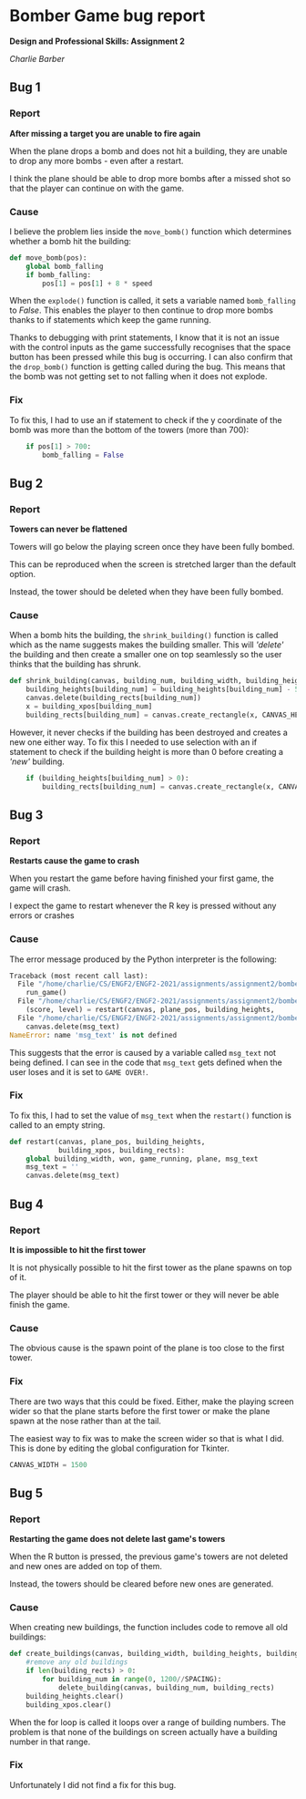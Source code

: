 # Bomber Game bug report

**Design and Professional Skills: Assignment 2**

*Charlie Barber*

## Bug 1

### Report

**After missing a target you are unable to fire again**

When the plane drops a bomb and does not hit a building, they are unable to drop any more bombs - even after a restart.

I think the plane should be able to drop more bombs after a missed shot so that the player can continue on with the game.

### Cause

I believe the problem lies inside the `move_bomb()` function which determines whether a bomb hit the building:

```python
def move_bomb(pos):
    global bomb_falling
    if bomb_falling:
        pos[1] = pos[1] + 8 * speed
```

When the `explode()` function is called, it sets a variable named `bomb_falling` to *False*. This enables the player to then continue to drop more bombs thanks to if statements which keep the game running.

Thanks to debugging with print statements, I know that it is not an issue with the control inputs as the game successfully recognises that the space button has been pressed while this bug is occurring. I can also confirm that the `drop_bomb()` function is getting called during the bug. This means that the bomb was not getting set to not falling when it does not explode.

### Fix

To fix this, I had to use an if statement to check if the y coordinate of the bomb was more than the bottom of the towers (more than 700):

```python
    if pos[1] > 700:
        bomb_falling = False
```

## Bug 2

### Report

**Towers can never be flattened**

Towers will go below the playing screen once they have been fully bombed.

This can be reproduced when the screen is stretched larger than the default option.

Instead, the tower should be deleted when they have been fully bombed.

### Cause

When a bomb hits the building, the `shrink_building()` function is called which as the name suggests makes the building smaller.  This will *'delete'* the building and then create a smaller one on top seamlessly so the user thinks that the building has shrunk.

```python
def shrink_building(canvas, building_num, building_width, building_heights, building_xpos, building_rects):
    building_heights[building_num] = building_heights[building_num] - 50
    canvas.delete(building_rects[building_num])
    x = building_xpos[building_num]
    building_rects[building_num] = canvas.create_rectangle(x, CANVAS_HEIGHT, x + building_width,CANVAS_HEIGHT-building_heights[building_num], fill="brown")
```

However, it never checks if the building has been destroyed and creates a new one either way. To fix this I needed to use selection with an if statement to check if the building height is more than 0 before creating a *'new'* building.

```python
    if (building_heights[building_num] > 0):
        building_rects[building_num] = canvas.create_rectangle(x, CANVAS_HEIGHT, x + building_width,CANVAS_HEIGHT-building_heights[building_num], fill="brown")
```

## Bug 3

### Report

**Restarts cause the game to crash**

When you restart the game before having finished your first game, the game will crash. 

I expect the game to restart whenever the R key is pressed without any errors or crashes

### Cause

The error message produced by the Python interpreter is the following:

```python
Traceback (most recent call last):
  File "/home/charlie/CS/ENGF2/ENGF2-2021/assignments/assignment2/bomber_proc.py", line 380, in <module>
    run_game()
  File "/home/charlie/CS/ENGF2/ENGF2-2021/assignments/assignment2/bomber_proc.py", line 364, in run_game
    (score, level) = restart(canvas, plane_pos, building_heights,
  File "/home/charlie/CS/ENGF2/ENGF2-2021/assignments/assignment2/bomber_proc.py", line 281, in restart
    canvas.delete(msg_text)
NameError: name 'msg_text' is not defined
```

This suggests that the error is caused by a variable called `msg_text` not being defined. I can see in the code that `msg_text` gets defined when the user loses and it is set to `GAME OVER!`.

### Fix

To fix this, I had to set the value of `msg_text` when the `restart()` function is called to an empty string.

```python
def restart(canvas, plane_pos, building_heights,
            building_xpos, building_rects):
    global building_width, won, game_running, plane, msg_text
    msg_text = ''
    canvas.delete(msg_text)
```

## Bug 4

### Report

**It is impossible to hit the first tower**

It is not physically possible to hit the first tower as the plane spawns on top of it.

The player should be able to hit the first tower or they will never be able finish the game.

### Cause

The obvious cause is the spawn point of the plane is too close to the first tower. 

### Fix

There are two ways that this could be fixed. Either, make the playing screen wider so that the plane starts before the first tower or make the plane spawn at the nose rather than at the tail.

The easiest way to fix was to make the screen wider so that is what I did. This is done by editing the global configuration for Tkinter.

```python
CANVAS_WIDTH = 1500
```

##  Bug 5

### Report

**Restarting the game does not delete last game's towers**

When the R button is pressed, the previous game's towers are not deleted and new ones are added on top of them.

Instead, the towers should be cleared before new ones are generated.

### Cause

When creating new buildings, the function includes code to remove all old buildings:

```python
def create_buildings(canvas, building_width, building_heights, building_xpos, building_rects):
    #remove any old buildings
    if len(building_rects) > 0:
        for building_num in range(0, 1200//SPACING):
            delete_building(canvas, building_num, building_rects)
    building_heights.clear()
    building_xpos.clear()
```

When the for loop is called it loops over a range of building numbers. The problem is that none of the buildings on screen actually have a building number in that range. 

### Fix

Unfortunately I did not find a fix for this bug.